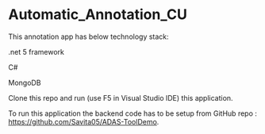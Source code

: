 # Automatic_Annotation_CU

This annotation app has below technology stack:

 .net 5 framework 

 C#

 MongoDB
 
 Clone this repo and run (use F5 in Visual Studio IDE) this application.

To run this application the backend code has to be setup from GitHub repo : https://github.com/Savita05/ADAS-ToolDemo.
 

 


